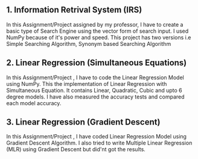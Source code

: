## 1. Information Retrival System (IRS)
In this Assignment/Project assigned by my professor, I have to create a basic type of Search Engine using the vector form of search input. I used NumPy because of it's power and speed. This project has two versions i.e Simple Searching Algorithm, Synonym based Searching Algorithm

## 2. Linear Regression (Simultaneous Equations)
In this Assignment/Project , I have to code the Linear Regression Model using NumPy. This the implementation of Linear Regression with Simultaneous Equation. It contains Linear, Quadratic, Cubic and upto 6 degree models. I have also measured the accuracy tests and compared each model accuracy.

## 3. Linear Regression (Gradient Descent)
In this Assignment/Project , I have coded Linear Regression Model using Gradient Descent Algorithm. I also tried to write Multiple Linear Regression (MLR) using Gradient Descent but did'nt got the results. 